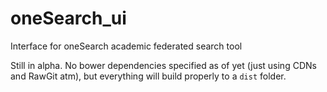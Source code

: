 oneSearch_ui
============

Interface for oneSearch academic federated search tool

Still in alpha. No bower dependencies specified as of yet (just using CDNs and RawGit atm), but everything will build properly to a `dist` folder.
